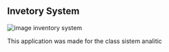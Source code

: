 <!-- <p align="center"><img src="https://res.cloudinary.com/dtfbvvkyp/image/upload/v1566331377/laravel-logolockup-cmyk-red.svg" width="400"></p> -->


## Invetory System  

![image inventory system](https://res.cloudinary.com/dx9n8tsyu/image/upload/v1591379422/inventory_system/Screenshot_2020-05-28_Laravel_3_kpjndc.png "Image proyect Invetory System")

This application was made for the class sistem analitic 
